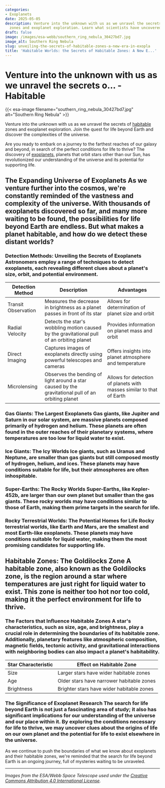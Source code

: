 ```yaml
---
categories:
- Exoplanets
date: 2025-05-05
description: Venture into the unknown with us as we unravel the secrets of habitable
  zones and exoplanet exploration. Learn what scientists have uncovered.
draft: false
image: /images/esa-webb/southern_ring_nebula_30427bd7.jpg
image_alt: Southern Ring Nebula
slug: unveiling-the-secrets-of-habitable-zones-a-new-era-in-exopla
title: 'Habitable Worlds: the Secrets of Habitable Zones: A New E...'
---
```


# Venture into the unknown with us as we unravel the secrets o... - Habitable
{{< esa-image filename="southern_ring_nebula_30427bd7.jpg" alt="Southern Ring Nebula" >}}



Venture into the unknown with us as we unravel the secrets of [habitable](/blog/understanding-the-habitable-zones-of-[exoplanets](/blog/the-elusive-allure-of-exoplanets-and-the-quest-for-a-new-ear)-a-key-to-unl/) zones and exoplanet exploration. Join the quest for life beyond Earth and discover the complexities of the universe.

Are you ready to embark on a journey to the farthest reaches of our galaxy and beyond, in search of the perfect conditions for life to thrive? The discovery of [exoplanets](/blog/the-cosmic-dance-of-exoplanets-and-habitable-zones), planets that orbit stars other than our Sun, has revolutionized our understanding of the universe and its potential for supporting life.

 ## The Expanding Universe of Exoplanets As we venture further into the cosmos, we're constantly reminded of the vastness and complexity of the universe. With thousands of exoplanets discovered so far, and many more waiting to be found, the possibilities for life beyond Earth are endless. But what makes a planet habitable, and how do we detect these distant worlds?

 ### Detection Methods: Unveiling the Secrets of Exoplanets Astronomers employ a range of techniques to detect exoplanets, each revealing different clues about a planet's size, orbit, and potential environment.

 | Detection Method | Description | Advantages |
| --- | --- | --- |
| Transit Observation | Measures the decrease in brightness as a planet passes in front of its star | Allows for determination of planet size and orbit |
| Radial Velocity | Detects the star's wobbling motion caused by the gravitational pull of an orbiting planet | Provides information on planet mass and orbit |
| Direct Imaging | Captures images of exoplanets directly using powerful telescopes and cameras | Offers insights into planet atmosphere and temperature |
| Microlensing | Observes the bending of light around a star caused by the gravitational pull of an orbiting planet | Allows for detection of planets with masses similar to that of Earth | ## Planetary Classification: Understanding the Diversity of Exoplanets Exoplanets come in a wide range of sizes, compositions, and orbital characteristics. By categorizing these planets, scientists can better understand their internal structure, atmosphere, and potential for life.

 ### Gas Giants: The Largest Exoplanets Gas giants, like Jupiter and Saturn in our solar system, are massive planets composed primarily of hydrogen and helium. These planets are often found in the outer reaches of their planetary systems, where temperatures are too low for liquid water to exist.

 ### Ice Giants: The Icy Worlds Ice giants, such as Uranus and Neptune, are smaller than gas giants but still composed mostly of hydrogen, helium, and ices. These planets may have conditions suitable for life, but their atmospheres are often inhospitable.

 ### Super-Earths: The Rocky Worlds Super-Earths, like Kepler-452b, are larger than our own planet but smaller than the gas giants. These rocky worlds may have conditions similar to those of Earth, making them prime targets in the search for life.

 ### Rocky Terrestrial Worlds: The Potential Homes for Life Rocky terrestrial worlds, like Earth and Mars, are the smallest and most Earth-like exoplanets. These planets may have conditions suitable for liquid water, making them the most promising candidates for supporting life.

 ## Habitable Zones: The Goldilocks Zone A habitable zone, also known as the Goldilocks zone, is the region around a star where temperatures are just right for liquid water to exist. This zone is neither too hot nor too cold, making it the perfect environment for life to thrive.

 ### The Factors that Influence Habitable Zones A star's characteristics, such as size, age, and brightness, play a crucial role in determining the boundaries of its habitable zone. Additionally, planetary features like atmospheric composition, magnetic fields, tectonic activity, and gravitational interactions with neighboring bodies can also impact a planet's habitability.

 | Star Characteristic | Effect on Habitable Zone |
| --- | --- |
| Size | Larger stars have wider habitable zones |
| Age | Older stars have narrower habitable zones |
| Brightness | Brighter stars have wider habitable zones | ## The Future of Exoplanet Exploration As technology advances and new missions are launched, our understanding of exoplanets and their potential for life will continue to evolve. The James Webb Space Telescope, for example, will allow scientists to study the atmospheres of exoplanets in unprecedented detail, searching for signs of water vapor, carbon dioxide, and other potential biosignatures.

 ### The Significance of Exoplanet Research The search for life beyond Earth is not just a fascinating area of study; it also has significant implications for our understanding of the universe and our place within it. By exploring the conditions necessary for life to thrive, we may uncover clues about the origins of life on our own planet and the potential for life to exist elsewhere in the universe.

 As we continue to push the boundaries of what we know about exoplanets and their habitable zones, we're reminded that the search for life beyond Earth is an ongoing journey, full of mysteries waiting to be unraveled.

---

*Images from the ESA/Webb Space Telescope used under the [Creative Commons Attribution 4.0 International License](https://creativecommons.org/licenses/by/4.0).*